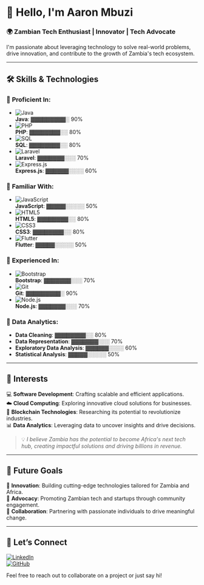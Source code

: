 # 👋 Hello, I'm Aaron Mbuzi  

### 🌍 Zambian Tech Enthusiast | Innovator | Tech Advocate  

I'm passionate about leveraging technology to solve real-world problems, drive innovation, and contribute to the growth of Zambia's tech ecosystem.

---

## 🛠️ **Skills & Technologies**

### 🔹 **Proficient In:**
- ![Java](https://img.shields.io/badge/Java-ED8B00?style=for-the-badge&logo=java&logoColor=white)  
  **Java**: ▓▓▓▓▓▓▓▓▓░ 90%  
- ![PHP](https://img.shields.io/badge/PHP-777BB4?style=for-the-badge&logo=php&logoColor=white)  
  **PHP**: ▓▓▓▓▓▓▓▓░░ 80%  
- ![SQL](https://img.shields.io/badge/SQL-336791?style=for-the-badge&logo=postgresql&logoColor=white)  
  **SQL**: ▓▓▓▓▓▓▓▓░░ 80%  
- ![Laravel](https://img.shields.io/badge/Laravel-FF2D20?style=for-the-badge&logo=laravel&logoColor=white)  
  **Laravel**: ▓▓▓▓▓▓▓░░░ 70%  
- ![Express.js](https://img.shields.io/badge/Express.js-404D59?style=for-the-badge&logo=express&logoColor=white)  
  **Express.js**: ▓▓▓▓▓▓░░░░ 60%  

### 🔹 **Familiar With:**
- ![JavaScript](https://img.shields.io/badge/JavaScript-F7DF1E?style=for-the-badge&logo=javascript&logoColor=black)  
  **JavaScript**: ▓▓▓▓▓░░░░░ 50%  
- ![HTML5](https://img.shields.io/badge/HTML5-E34F26?style=for-the-badge&logo=html5&logoColor=white)  
  **HTML5**: ▓▓▓▓▓▓▓▓░░ 80%  
- ![CSS3](https://img.shields.io/badge/CSS3-1572B6?style=for-the-badge&logo=css3&logoColor=white)  
  **CSS3**: ▓▓▓▓▓▓▓▓░░ 80%  
- ![Flutter](https://img.shields.io/badge/Flutter-02569B?style=for-the-badge&logo=flutter&logoColor=white)  
  **Flutter**: ▓▓▓▓▓░░░░░ 50%  

### 🔹 **Experienced In:**
- ![Bootstrap](https://img.shields.io/badge/Bootstrap-7952B3?style=for-the-badge&logo=bootstrap&logoColor=white)  
  **Bootstrap**: ▓▓▓▓▓▓▓░░░ 70%  
- ![Git](https://img.shields.io/badge/Git-F05032?style=for-the-badge&logo=git&logoColor=white)  
  **Git**: ▓▓▓▓▓▓▓▓▓░ 90%  
- ![Node.js](https://img.shields.io/badge/Node.js-43853D?style=for-the-badge&logo=node.js&logoColor=white)  
  **Node.js**: ▓▓▓▓▓▓▓░░░ 70%  

### 🔹 **Data Analytics:**
- **Data Cleaning**: ▓▓▓▓▓▓▓▓░░ 80%  
- **Data Representation**: ▓▓▓▓▓▓▓░░░ 70%  
- **Exploratory Data Analysis**: ▓▓▓▓▓▓░░░░ 60%  
- **Statistical Analysis**: ▓▓▓▓▓░░░░░ 50%  

---

## 🌟 **Interests**

💻 **Software Development**: Crafting scalable and efficient applications.  
☁️ **Cloud Computing**: Exploring innovative cloud solutions for businesses.  
🔗 **Blockchain Technologies**: Researching its potential to revolutionize industries.  
📊 **Data Analytics**: Leveraging data to uncover insights and drive decisions.  

> 💡 *I believe Zambia has the potential to become Africa's next tech hub, creating impactful solutions and driving billions in revenue.*  

---

## 🚀 **Future Goals**

🎯 **Innovation**: Building cutting-edge technologies tailored for Zambia and Africa.  
📢 **Advocacy**: Promoting Zambian tech and startups through community engagement.  
🤝 **Collaboration**: Partnering with passionate individuals to drive meaningful change.  

---

## 🤝 **Let’s Connect**

[![LinkedIn](https://img.shields.io/badge/LinkedIn-0077B5?style=for-the-badge&logo=linkedin&logoColor=white)](https://www.linkedin.com/in/aaron-mbuzi-284a49209/)  
[![GitHub](https://img.shields.io/badge/GitHub-100000?style=for-the-badge&logo=github&logoColor=white)](https://github.com/aaronmbuzi)  

Feel free to reach out to collaborate on a project or just say hi!  
